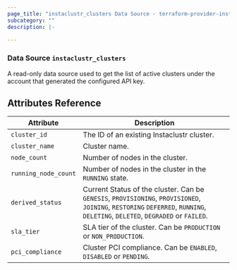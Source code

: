```yaml
---
page_title: "instaclustr_clusters Data Source - terraform-provider-instaclustr"
subcategory: ""
description: |-
  
---
```


### Data Source `instaclustr_clusters`
A read-only data source used to get the list of active clusters under the account that generated the configured API key.

## Attributes Reference

Attribute | Description
---------|-------------
`cluster_id`|The ID of an existing Instaclustr cluster.
`cluster_name`|Cluster name.
`node_count`|Number of nodes in the cluster.
`running_node_count`|Number of nodes in the cluster in the `RUNNING` state.
`derived_status`|Current Status of the cluster. Can be `GENESIS`, `PROVISIONING`, `PROVISIONED`, `JOINING`, `RESTORING` `DEFERRED`, `RUNNING`, `DELETING`, `DELETED`, `DEGRADED` or `FAILED`.
`sla_tier`|SLA tier of the cluster. Can be `PRODUCTION` or `NON_PRODUCTION`.
`pci_compliance`|Cluster PCI compliance. Can be `ENABLED`, `DISABLED` or `PENDING`.
